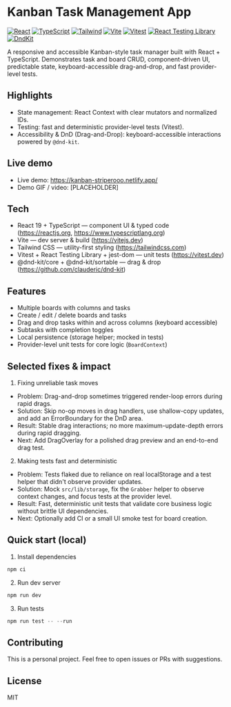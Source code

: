 # Kanban Task Management App 

[![React](https://img.shields.io/badge/React-61DAFB?style=flat&logo=react&logoColor=white)](https://reactjs.org) [![TypeScript](https://img.shields.io/badge/TypeScript-3178C6?style=flat&logo=typescript&logoColor=white)](https://www.typescriptlang.org) [![Tailwind](https://img.shields.io/badge/Tailwind-06B6D4?style=flat&logo=tailwindcss&logoColor=white)](https://tailwindcss.com) [![Vite](https://img.shields.io/badge/Vite-646CFF?style=flat&logo=vite&logoColor=white)](https://vitejs.dev) [![Vitest](https://img.shields.io/badge/Vitest-8B5CF6?style=flat&logo=vitest&logoColor=white)](https://vitest.dev) [![React Testing Library](https://img.shields.io/badge/RTL-@testing--library%2Freact-ffdd57?style=flat&logo=testinglibrary&logoColor=black)](https://testing-library.com/docs/react-testing-library/intro/) [![DndKit](https://img.shields.io/badge/DndKit-7C3AED?style=flat&logo=web&logoColor=white)](https://github.com/clauderic/dnd-kit)


A responsive and accessible Kanban-style task manager built with React + TypeScript. Demonstrates task and board CRUD, component-driven UI, predictable state, keyboard-accessible drag-and-drop, and fast provider-level tests.

Highlights
-----------------
- State management: React Context with clear mutators and normalized IDs.
- Testing: fast and deterministic provider-level tests (Vitest).
- Accessibility & DnD (Drag-and-Drop): keyboard-accessible interactions powered by `@dnd-kit`.

Live demo
-----------------
- Live demo: https://kanban-striperooo.netlify.app/ 
- Demo GIF / video: [PLACEHOLDER]

Tech
----
- React 19 + TypeScript — component UI & typed code (https://reactjs.org, https://www.typescriptlang.org)
- Vite — dev server & build (https://vitejs.dev)
- Tailwind CSS — utility-first styling (https://tailwindcss.com)
- Vitest + React Testing Library + jest-dom — unit tests (https://vitest.dev)
- @dnd-kit/core + @dnd-kit/sortable — drag & drop (https://github.com/clauderic/dnd-kit)

Features
--------
- Multiple boards with columns and tasks
- Create / edit / delete boards and tasks
- Drag and drop tasks within and across columns (keyboard accessible)
- Subtasks with completion toggles
- Local persistence (storage helper; mocked in tests)
- Provider-level unit tests for core logic (`BoardContext`)

Selected fixes & impact
---------------------------------

1) Fixing unreliable task moves
- Problem: Drag-and-drop sometimes triggered render-loop errors during rapid drags.
- Solution: Skip no-op moves in drag handlers, use shallow-copy updates, and add an ErrorBoundary for the DnD area.
- Result: Stable drag interactions; no more maximum-update-depth errors during rapid dragging.
- Next: Add DragOverlay for a polished drag preview and an end-to-end drag test.

2) Making tests fast and deterministic
- Problem: Tests flaked due to reliance on real localStorage and a test helper that didn't observe provider updates.
- Solution: Mock `src/lib/storage`, fix the `Grabber` helper to observe context changes, and focus tests at the provider level.
- Result: Fast, deterministic unit tests that validate core business logic without brittle UI dependencies.
- Next: Optionally add CI or a small UI smoke test for board creation.

Quick start (local)
-------------------
1. Install dependencies

```powershell
npm ci
```

2. Run dev server

```powershell
npm run dev
```

3. Run tests

```powershell
npm run test -- --run
```

Contributing
------------
This is a personal project. Feel free to open issues or PRs with suggestions.

License
-------
MIT
